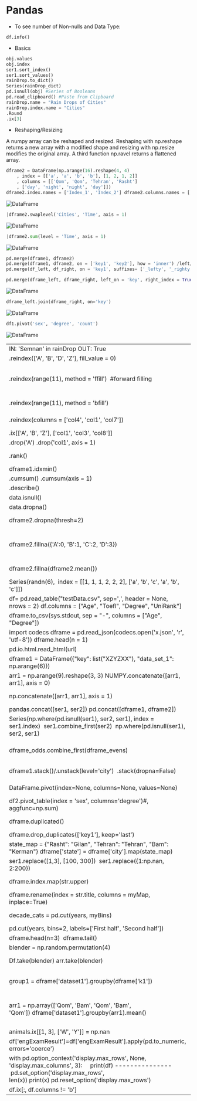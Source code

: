 # Pandas

- To see number of Non-nulls and Data Type:

`df.info()`

- Basics

```py
obj.values
obj.index
ser1.sort_index()
ser1.sort_values()
rainDrop.to_dict()
Series(rainDrop_dict)
pd.isnull(obj) #Series of Booleans
pd.read_clipboard() #Paste from Clipboard
rainDrop.name = "Rain Drops of Cities"
rainDrop.index.name = "Cities"
.Round
.ix[3]
```

- Reshaping/Resizing

A numpy array can be reshaped and resized.
Reshaping with np.reshape returns a new array with a modified shape and resizing with np.resize modifies the original array.
A third function np.ravel returns a flattened array.

```py
dframe2 = DataFrame(np.arange(16).reshape(4, 4)
    , index = [['a', 'a', 'b', 'b'], [1, 2, 1, 2]]
    , columns = [['Qom', 'Qom', 'Tehran', 'Rasht']
    , ['day', 'night', 'night', 'day']]) 
dframe2.index.names = ['Index_1', 'Index_2'] dframe2.columns.names = ['Cities', 'Time']
```

![DataFrame](assets/DataFrame/1.png)

```py
|dframe2.swaplevel('Cities', 'Time', axis = 1)
```

![DataFrame](assets/DataFrame/2.png)

```py
|dframe2.sum(level = 'Time', axis = 1)
```

![DataFrame](assets/DataFrame/3.png)

```py
pd.merge(dframe1, dframe2)
pd.merge(dframe1, dframe2, on = ['key1', 'key2'], how = 'inner') /left/right/outer #Like JOIN in SQL must have same thing in a column
pd.merge(df_left, df_right, on = 'key1', suffixes= ['_lefty', '_righty']) #Add suffixes to end of columns which are not key1
```

```py
pd.merge(dframe_left, dframe_right, left_on = 'key', right_index = True)
```

![DataFrame](assets/DataFrame/4.png)

```py
dframe_left.join(dframe_right, on='key')
```

![DataFrame](assets/DataFrame/5.png)

```py
df1.pivot('sex', 'degree', 'count')
```

![DataFrame](assets/DataFrame/6.png)

|                                                                                                                                                                                                  |                                                                                                                                |
| ------------------------------------------------------------------------------------------------------------------------------------------------------------------------------------------------ | ------------------------------------------------------------------------------------------------------------------------------ |
| IN: 'Semnan' in rainDrop OUT: True                                                                                                                                                               | Is 'semnan' in raindrop indexes                                                                                                |
| .reindex(['A', 'B', 'D', 'Z'], fill_value = 0)                                                                                                                                                   |                                                                                                                                |
| .reindex(range(11), method = 'ffill')  #forward filling                                                                                                                                          | 0    Tehran 3    Tabriz 6    Shiraz v----v-----v 0     Tehran 1     Tehran 2     Tehran 3     Tabriz 4     Tabriz 5     Tabriz |
| .reindex(range(11), method = 'bfill')                                                                                                                                                            | 0     Tehran 1     Tabriz 2     Tabriz 3     Tabriz                                                                            |
| .reindex(columns = ['col4', 'col1', 'col7'])                                                                                                                                                     | (Not renaming) new DF with those columns                                                                                       |
| .ix[['A', 'B', 'Z'], ['col1', 'col3', 'col8']]                                                                                                                                                   |                                                                                                                                |
| .drop('A') .drop('col1', axis = 1)                                                                                                                                                               |                                                                                                                                |
| .rank()                                                                                                                                                                                          | Base on value of item in series will return index of a sort one                                                                |
| dframe1.idxmin()                                                                                                                                                                                 | index of minimum value                                                                                                         |
| .cumsum() .cumsum(axis = 1)                                                                                                                                                                      | cumulative summation                                                                                                           |
| .describe()                                                                                                                                                                                      | Min/max/std/mean… all together                                                                                                 |
| data.isnull()                                                                                                                                                                                    | Return Boolean series                                                                                                          |
| data.dropna()                                                                                                                                                                                    | Remove N/A (null)                                                                                                              |
| dframe2.dropna(thresh=2)                                                                                                                                                                         | keep the rows with at least 2 non-null values                                                                                  |
| dframe2.fillna({'A':0, 'B':1, 'C':2, 'D':3})                                                                                                                                                     | fill missing values of each column differently keys of the dictionary are columns and values are for filling missing values    |
| dframe2.fillna(dframe2.mean())                                                                                                                                                                   | fill missing value of each column by mean value of that column                                                                 |
| Series(randn(6),  index = [[1, 1, 1, 2, 2, 2], ['a', 'b', 'c', 'a', 'b', 'c']])                                                                                                                  | Multi index                                                                                                                    |
| df= pd.read_table("testData.csv", sep=',', header = None, nrows = 2) df.columns = ["Age", "Toefl", "Degree", "UniRank"]                                                                          | Open CSV (nrows only shows 2 row)                                                                                              |
| dframe.to_csv(sys.stdout, sep = "-", columns = ["Age", "Degree"])                                                                                                                                | Save CSV                                                                                                                       |
| import codecs dframe = pd.read_json(codecs.open('x.json', 'r', 'utf-8')) dframe.head(n = 1)                                                                                                      | Open Json utf8                                                                                                                 |
| pd.io.html.read_html(url)                                                                                                                                                                        | From Html                                                                                                                      |
| dframe1 = DataFrame({"key": list("XZYZXX"), "data_set_1": np.arange(6)})                                                                                                                         | Multi columns DF                                                                                                               |
| arr1 = np.arange(9).reshape(3, 3) NUMPY.concatenate([arr1, arr1], axis = 0)                                                                                                                      | array([[0, 1, 2],[3, 4, 5],[6, 7, 8],        [0, 1, 2],[3, 4, 5],[6, 7, 8]])                                                   |
| np.concatenate([arr1, arr1], axis = 1)                                                                                                                                                           | array([[0, 1, 2, 0, 1, 2],        [3, 4, 5, 3, 4, 5],        [6, 7, 8, 6, 7, 8]])                                              |
| pandas.concat([ser1, ser2]) pd.concat([dframe1, dframe2])                                                                                                                                        | T    0 U    1                                                                                                                  |
| Series(np.where(pd.isnull(ser1), ser2, ser1), index = ser1.index)  ser1.combine_first(ser2)  np.where(pd.isnull(ser1), ser2, ser1)                                                               | make a series based on series1 while using series2 to replace its null values.                                                 |
| dframe_odds.combine_first(dframe_evens)                                                                                                                                                          | make a data frame based on dframe1 while using dframe2 to replace its null values.                                             |
| dframe1.stack()/.unstack(level='city')  .stack(dropna=False)                                                                                                                                     | Data Frame to Series #The null values will be ignored automatically                                                            |
| DataFrame.pivot(index=None, columns=None, values=None)                                                                                                                                           | Reshape data based on column values                                                                                            |
| df2.pivot_table(index = 'sex', columns='degree')#, aggfunc=np.sum)                                                                                                                               | Use pivot_table if there are duplicates records                                                                                |
| dframe.duplicated()                                                                                                                                                                              | Series of Boolean if row contains duplicates                                                                                   |
| dframe.drop_duplicates(['key1'], keep='last')                                                                                                                                                    |                                                                                                                                |
| state_map = {"Rasht": "Gilan", "Tehran": "Tehran", "Bam": "Kerman"} dframe['state'] = dframe['city'].map(state_map)                                                                              | Add new a column to DF with Dict                                                                                               |
| ser1.replace([1,3], [100, 300])  ser1.replace({1:np.nan, 2:200})                                                                                                                                 |                                                                                                                                |
| dframe.index.map(str.upper)                                                                                                                                                                      | def myMap(input):     return input + ",,," dframe.columns.map(myMap)                                                           |
| dframe.rename(index = str.title, columns = myMap, inplace=True)                                                                                                                                  |                                                                                                                                |
| decade_cats = pd.cut(years, myBins)                                                                                                                                                              | Return List of Categories which years are in it base on myBins                                                                 |
| pd.cut(years, bins=2, labels=['First half', 'Second half'])                                                                                                                                      | Split in to half                                                                                                               |
| dframe.head(n=3)  dframe.tail()                                                                                                                                                                  | Print part of a DF                                                                                                             |
| blender = np.random.permutation(4)                                                                                                                                                               | Random Jaygasht of 0 To 4                                                                                                      |
| Df.take(blender) arr.take(blender)                                                                                                                                                               | Shuffle DF or array base on blender permutation                                                                                |
| group1 = dframe['dataset1'].groupby(dframe['k1'])                                                                                                                                                | Return <pandas.core.groupby.SeriesGroupBy object>                                                                              |
| arr1 = np.array(['Qom', 'Bam', 'Qom', 'Bam', 'Qom']) dframe['dataset1'].groupby(arr1).mean()                                                                                                     | Dframe doesn’t have Bam and Qom but will assign them to 5 records of his and will make a group with Qom and Bam                |
|                                                                                                                                                                                                  |                                                                                                                                |
| animals.ix[[1, 3], ['W', 'Y']] = np.nan                                                                                                                                                          |                                                                                                                                |
| df['engExamResult']=df['engExamResult'].apply(pd.to_numeric, errors='coerce')                                                                                                                    | Casting                                                                                                                        |
| with pd.option_context('display.max_rows', None, 'display.max_columns', 3):     print(df) --------------- pd.set_option('display.max_rows', len(x)) print(x) pd.reset_option('display.max_rows') | (pretty) print the entire Pandas Series                                                                                        |
| df.ix[:, df.columns != 'b']                                                                                                                                                                      | get all column except one                                                                                                      |
